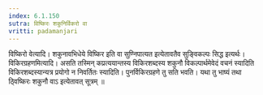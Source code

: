 ```yaml
---
index: 6.1.150
sutra: विष्किरः शकुनिर्विकरो वा
vritti: padamanjari
---
```


 विष्किरो वेत्यादि। शकुनावभिधेये विष्किर इति वा सुण्निपात्यत इत्येतावतैव सुङ्विकल्पः सिद्ध इत्यर्थः। विकिरग्रहणमित्यादि। असति तस्मिन् कप्रत्ययान्तस्य विकिरशब्दस्य शकुनौ विकल्पार्थमेवेदं वचनं स्यादिति विकिरशब्दस्यान्यत्र प्रयोगो न निवर्तितः स्यादिति। पुनर्विकिरग्रहणे तु सति भवति। यथा तु भाष्यं तथा ठ्विष्किरः शकुनौ वाऽ इत्येतावत् सूत्रम् ॥